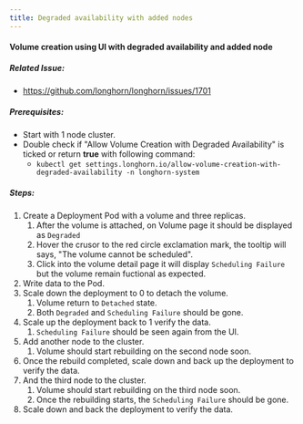 ```yaml
---
title: Degraded availability with added nodes
---
```


#### Volume creation using UI with degraded availability and added node

##### Related Issue:
- https://github.com/longhorn/longhorn/issues/1701

##### Prerequisites:
- Start with 1 node cluster.
- Double check if "Allow Volume Creation with Degraded Availability" is ticked or return **true** with following command:
    - `kubectl get settings.longhorn.io/allow-volume-creation-with-degraded-availability -n longhorn-system`

##### Steps:
1. Create a Deployment Pod with a volume and three replicas.
    1. After the volume is attached, on Volume page it should be displayed as `Degraded`
    1. Hover the crusor to the red circle exclamation mark, the tooltip will says, "The volume cannot be scheduled".
    1. Click into the volume detail page it will display `Scheduling Failure` but the volume remain fuctional as expected.
1. Write data to the Pod.
1. Scale down the deployment to 0 to detach the volume.
    1. Volume return to `Detached` state.
    1. Both `Degraded` and `Scheduling Failure` should be gone.
1. Scale up the deployment back to 1 verify the data.
    1. `Scheduling Failure` should be seen again from the UI.
1. Add another node to the cluster.
    1. Volume should start rebuilding on the second node soon.
1. Once the rebuild completed, scale down and back up the deployment to verify the data.
1. And the third node to the cluster.
   1. Volume should start rebuilding on the third node soon.
   1. Once the rebuilding starts, the `Scheduling Failure` should be gone.
1. Scale down and back the deployment to verify the data.
